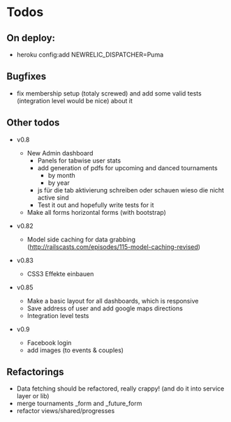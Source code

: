 Todos
====================

On deploy:
---------------------
  - heroku config:add NEWRELIC_DISPATCHER=Puma


Bugfixes
---------------------
  - fix membership setup (totaly screwed) and add some valid tests (integration level would be nice) about it

Other todos
---------------------
  - v0.8
    - New Admin dashboard
      - Panels for tabwise user stats
      - add generation of pdfs for upcoming and danced tournaments
        - by month
        - by year
      - js für die tab aktivierung schreiben oder schauen wieso die nicht active sind
      - Test it out and hopefully write tests for it
    - Make all forms horizontal forms (with bootstrap)

  - v0.82
    - Model side caching for data grabbing (http://railscasts.com/episodes/115-model-caching-revised)

  - v0.83
    - CSS3 Effekte einbauen

  - v0.85
    - Make a basic layout for all dashboards, which is responsive
    - Save address of user and add google maps directions
    - Integration level tests

  - v0.9
    - Facebook login
    - add images (to events & couples)

Refactorings
---------------------
  - Data fetching should be refactored, really crappy! (and do it into service layer or lib)
  - merge tournaments _form and _future_form
  - refactor views/shared/progresses
